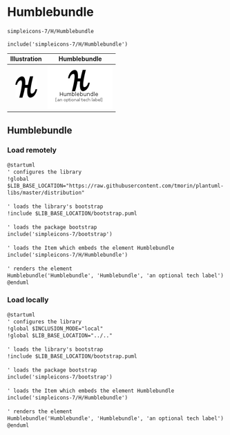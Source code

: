 # Humblebundle


```text
simpleicons-7/H/Humblebundle
```

```text
include('simpleicons-7/H/Humblebundle')
```



| Illustration | Humblebundle |
| :---: | :---: |
| ![illustration for Illustration](../../simpleicons-7/H/Humblebundle.png) | ![illustration for Humblebundle](../../simpleicons-7/H/Humblebundle.Local.png) |




## Humblebundle

### Load remotely
```plantuml
@startuml
' configures the library
!global $LIB_BASE_LOCATION="https://raw.githubusercontent.com/tmorin/plantuml-libs/master/distribution"

' loads the library's bootstrap
!include $LIB_BASE_LOCATION/bootstrap.puml

' loads the package bootstrap
include('simpleicons-7/bootstrap')

' loads the Item which embeds the element Humblebundle
include('simpleicons-7/H/Humblebundle')

' renders the element
Humblebundle('Humblebundle', 'Humblebundle', 'an optional tech label')
@enduml
```

### Load locally
```plantuml
@startuml
' configures the library
!global $INCLUSION_MODE="local"
!global $LIB_BASE_LOCATION="../.."

' loads the library's bootstrap
!include $LIB_BASE_LOCATION/bootstrap.puml

' loads the package bootstrap
include('simpleicons-7/bootstrap')

' loads the Item which embeds the element Humblebundle
include('simpleicons-7/H/Humblebundle')

' renders the element
Humblebundle('Humblebundle', 'Humblebundle', 'an optional tech label')
@enduml
```


